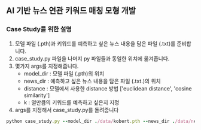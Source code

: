 ## AI 기반 뉴스 연관 키워드 매칭 모형 개발
### Case Study를 위한 설명

1. 모델 파일 (.pth)과 키워드를 예측하고 싶은 뉴스 내용을 담은 파일 (.txt)를 준비합니다.
2. case_study.py 파일을 나머지 py 파일들과 동일한 위치에 옮겨줍니다.
3. 몇가지 args를 지정해줍니다.
   - model_dir : 모델 파일 (.pth)의 위치
   - news_dir : 예측하고 싶은 뉴스 내용을 담은 파일 (.txt.)의 위치 
   - distance : 모델에서 사용한 distance 방법 ['euclidean distance', 'cosine similarity']
   - k : 얼만큼의 키워드를 예측하고 싶은지 지정
4. args를 지정해서 case_study.py를 돌려줍니다
```ruby
python case_study.py --model_dir ./data/kobert.pth --news_dir ./data/news.txt --distance euclidean distance --k 3
```
